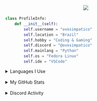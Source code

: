 <p align="center">
    <img src="https://readme-typing-svg.herokuapp.com?color=%237848E6&center=true&lines=Hi+there!+Welcome+to+my+profile!">
</p>

```py
class ProfileInfo:
    def __init__(self):
        self.username = "ovosimpatico"
        self.location = "Brazil"
        self.hobby = "Coding & Gaming"
        self.discord = "@ovosimpatico"
        self.mainlang = "Python"
        self.os = "Fedora Linux"
        self.ide = "VSCode"
  ```

<!-- RIP Bocchi the Rock picture -->
<!-- <br>
<p>
    <figure align="center">
        <img src="https://media1.tenor.com/m/GHDnI4nlbCAAAAAC/bocchi-bocchi-the-rock.gif"></img>
    </figure>
</p>
<br> -->
<details>
    <summary>Languages I Use</summary>
    <br>
    <figure align="center">
        <img align="center" alt="Python" height="60" width="80" src="https://raw.githubusercontent.com/devicons/devicon/master/icons/python/python-original-wordmark.svg">
        <img align="center" alt="R" height="60" width="80" src="https://raw.githubusercontent.com/devicons/devicon/master/icons/r/r-original.svg">
        <img align="center" alt="C" height="60" width="80" src="https://raw.githubusercontent.com/devicons/devicon/master/icons/c/c-original.svg">
        <img align="center" alt="Java" height="60" width="80" src="https://raw.githubusercontent.com/devicons/devicon/master/icons/java/java-original-wordmark.svg">
        <img align="center" alt="Assembly" height="60" width="80" src="https://user-images.githubusercontent.com/103866722/177873824-ac727cae-29d5-406d-87de-93bb2bf21f02.png">
        <img align="center" alt="Arduino" height="60" width="80" src="https://raw.githubusercontent.com/devicons/devicon/master/icons/arduino/arduino-original-wordmark.svg">
        <img align="center" alt="Bash" height="60" width="80" src="https://raw.githubusercontent.com/devicons/devicon/master/icons/bash/bash-original.svg">
        <img align="center" alt="HTML" height="60" width="80" src="https://github.com/devicons/devicon/raw/master/icons/html5/html5-original-wordmark.svg">
        <img align="center" alt="CSS" height="60" width="80" src="https://github.com/devicons/devicon/raw/master/icons/css3/css3-original-wordmark.svg">
        <img align="center" alt="Linux" height="60" width="80" src="https://raw.githubusercontent.com/devicons/devicon/master/icons/linux/linux-original.svg">
        <img align="center" alt="Windows" height="60" width="80" src="https://github.com/devicons/devicon/raw/master/icons/windows11/windows11-original-wordmark.svg">
        <img align="center" alt="Docker" height="60" width="80" src="https://raw.githubusercontent.com/devicons/devicon/master/icons/docker/docker-plain-wordmark.svg">
        <img align="center" alt="Flask" height="60" width="80" src="https://github.com/devicons/devicon/raw/master/icons/flask/flask-original-wordmark.svg">
        <img align="center" alt="Git" height="60" width="80" src="https://github.com/devicons/devicon/raw/master/icons/git/git-original.svg">
    </figure>
</details>
<br>
<details>
    <summary>My GitHub Stats</summary>
    <br>
    <p align="center">
        <img width="300px" height="130px" src="https://github-readme-stats.vercel.app/api?username=ovosimpatico&show_icons=true&theme=tokyonight&include_all_commits=true&hide_border=true"></img>
        <img width="300px" height="130px" src="https://github-readme-streak-stats.herokuapp.com/?user=ovosimpatico&theme=tokyonight&hide_border=true"></img>
    </p>
    <p align="center">
        <img width="300px" height="135px"src="https://github-readme-stats.vercel.app/api/top-langs/?username=ovosimpatico&layout=compact&theme=tokyonight&hide_border=true&langs_count=10"></img>
    </p>
    <figure align="center">
        <img src="https://raw.githubusercontent.com/ovosimpatico/ovosimpatico/output/github-contribution-grid-snake.svg"></figure>

</details>
<br>
<details>
    <summary>Discord Activity</summary>
    <p align="center">
        <a href="https://discord.com/users/1304941690770952254">
            <img src="https://lanyard.cnrad.dev/api/1304941690770952254?hideDiscrim=true&idleMessage=I'm%20available!&"></img>
        </a>
    </p>
</details>

